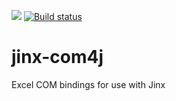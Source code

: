 [![](https://jitpack.io/v/exceljava/jinx-com4j.svg)](https://jitpack.io/#exceljava/jinx-com4j)
[![Build status](https://ci.appveyor.com/api/projects/status/r41cx0hwqd5w7f0c?svg=true)](https://ci.appveyor.com/project/TonyRoberts/jinx-com4j)

# jinx-com4j
Excel COM bindings for use with Jinx
